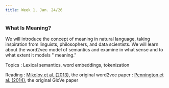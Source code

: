```yaml
---
title: Week 1, Jan. 24/26
---
```


### What Is Meaning?

We will introduce the concept of meaning in natural language, taking inspiration from linguists, philosophers, and data
scientists. We will learn about the word2vec model of semantics and examine in what sense and to what extent it models "
meaning."

Topics
: Lexical semantics, word embeddings, tokenization

Reading
: [Mikolov et al. (2013)](https://arxiv.org/abs/1301.3781), the original word2vec paper
: [Pennington et al. (2014)](https://aclanthology.org/D14-1162/), the original GloVe paper
